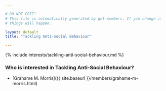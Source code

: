 ```yaml
---

# DO NOT EDIT!
# This file is automatically generated by get-members. If you change it, bad
# things will happen.

layout: default
title: "Tackling Anti-Social Behaviour"

---
```


{% include interests/tackling-anti-social-behaviour.md %}

### Who is interested in Tackling Anti-Social Behaviour?


* [Grahame M. Morris]({{ site.baseurl }}/members/grahame-m-morris.html)
